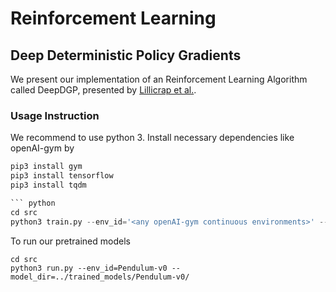 # Reinforcement Learning
## Deep Deterministic Policy Gradients

We present our implementation of an Reinforcement Learning Algorithm called DeepDGP, presented by [Lillicrap et
al.](https://arxiv.org/abs/1509.02971).

### Usage Instruction
We recommend to use python 3.
Install necessary dependencies like openAI-gym by
``` python
pip3 install gym
pip3 install tensorflow
pip3 install tqdm

``` python
cd src
python3 train.py --env_id='<any openAI-gym continuous environments>' --model_dir=../trained_models/
```

To run our pretrained models
```
cd src
python3 run.py --env_id=Pendulum-v0 --model_dir=../trained_models/Pendulum-v0/
```
